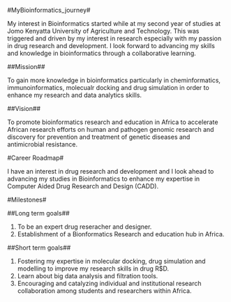 #MyBioinformatics_journey#

My interest in Bioinformatics started while at my second year of studies at Jomo Kenyatta University of Agriculture and Technology. This was triggered and driven by my interest in research especially with my passion in drug research and development. I look forward to advancing my skills and knowledge in bioinformatics through a collaborative learning.

##Mission##

To gain more knowledge in bioinformatics particularly in cheminformatics, immunoinformatics, molecualr docking and drug simulation in order to enhance my research and data analytics skills.

##Vision##

To promote bioinformatics research and education in Africa to accelerate African research efforts on human and pathogen genomic research and discovery for prevention and treatment of genetic diseases and antimicrobial resistance.

#Career Roadmap#

I have an interest in drug research and development and I look ahead to advancing my studies in Bioinformatics to enhance my expertise in Computer Aided Drug Research and Design (CADD). 

#Milestones#

##Long term goals##

1. To be an expert drug reseracher and designer.
2. Establishment of a Bionformatics Research and education hub in Africa.

##Short term goals##

1. Fostering my expertise in molecular docking, drug simulation and modelling to improve my research skills in drug R$D.
2. Learn about big data analysis and filtration tools. 
2. Encouraging and catalyzing individual and institutional research collaboration among students and researchers within Africa.
